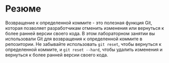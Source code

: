 # Резюме

Возвращение к определенной коммите - это полезная функция Git, которая позволяет разработчикам отменить изменения или вернуться к более ранней версии своего кода. В этом лабораторном занятии вы использовали Git для возвращения к определенной коммите в репозитории. Не забывайте использовать `git reset`, чтобы вернуться к определенной коммите, и `git reset --hard`, чтобы удалить изменения и вернуться к более ранней версии своего кода.
